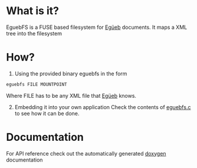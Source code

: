 What is it?
===========
EguebFS is a FUSE based filesystem for [Egüeb](https://github.com/turran/egueb) documents. It maps a XML tree into the filesystem

How?
====
1. Using the provided binary eguebfs in the form
```bash
eguebfs FILE MOUNTPOINT
```
Where FILE has to be any XML file that [Egüeb](https://github.com/turran/egueb) knows.

2. Embedding it into your own application
Check the contents of [eguebfs.c](https://github.com/turran/eguebfs/blob/master/src/bin/eguebfs.c) to see how it can be done.

Documentation
=============
For API reference check out the automatically generated [doxygen](https://turran.github.io/eguebfs/docs/index.html) documentation

